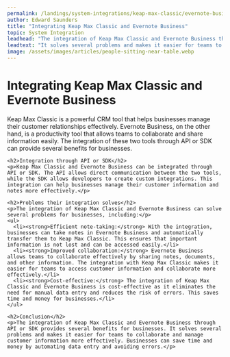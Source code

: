 ```yaml
---
permalink: /landings/system-integrations/keap-max-classic/evernote-business
author: Edward Saunders
title: "Integrating Keap Max Classic and Evernote Business"
topic: System Integration
leadhead: "The integration of Keap Max Classic and Evernote Business through API or SDK provides several benefits for businesses"
leadtext: "It solves several problems and makes it easier for teams to collaborate and manage customer information more effectively. Businesses can save time and money by automating data entry and avoiding errors."
image: /assets/images/articles/people-sitting-near-table.webp
---
```

<div class="arttext">    <h1>Integrating Keap Max Classic and Evernote Business</h1>
    <p>Keap Max Classic is a powerful CRM tool that helps businesses manage their customer relationships effectively. Evernote Business, on the other hand, is a productivity tool that allows teams to collaborate and share information easily. The integration of these two tools through API or SDK can provide several benefits for businesses.</p>
    
    <h2>Integration through API or SDK</h2>
    <p>Keap Max Classic and Evernote Business can be integrated through API or SDK. The API allows direct communication between the two tools, while the SDK allows developers to create custom integrations. This integration can help businesses manage their customer information and notes more effectively.</p>
    
    <h2>Problems their integration solves</h2>
    <p>The integration of Keap Max Classic and Evernote Business can solve several problems for businesses, including:</p>
    <ul>
      <li><strong>Efficient note-taking:</strong> With the integration, businesses can take notes in Evernote Business and automatically transfer them to Keap Max Classic. This ensures that important information is not lost and can be accessed easily.</li>
      <li><strong>Improved collaboration:</strong> Evernote Business allows teams to collaborate effectively by sharing notes, documents, and other information. The integration with Keap Max Classic makes it easier for teams to access customer information and collaborate more effectively.</li>
      <li><strong>Cost-effective:</strong> The integration of Keap Max Classic and Evernote Business is cost-effective as it eliminates the need for manual data entry and reduces the risk of errors. This saves time and money for businesses.</li>
    </ul>
    
    <h2>Conclusion</h2>
    <p>The integration of Keap Max Classic and Evernote Business through API or SDK provides several benefits for businesses. It solves several problems and makes it easier for teams to collaborate and manage customer information more effectively. Businesses can save time and money by automating data entry and avoiding errors.</p>
</div>